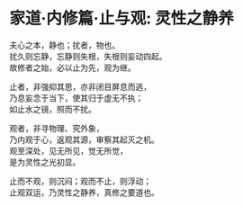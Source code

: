 # 家道·内修篇·止与观: 灵性之静养

夫心之本，静也；扰者，物也。  
扰久则忘静，忘静则失根，失根则妄动四起。  
故修者之始，必以止为先，观为继。  

止者，非强抑其思，亦非闭目屏息而逃，  
乃息妄念于当下，使其归于虚无不执；  
如止水之镜，照而不扰。  

观者，非寻物理、究外象，  
乃内观于心，返观其源，审察其起灭之机。  
观至深处，见无所见，觉无所觉，  
是为灵性之光初显。  

止而不观，则沉闷；观而不止，则浮动；  
止观双运，乃灵性之静养，真修之要道也。  
